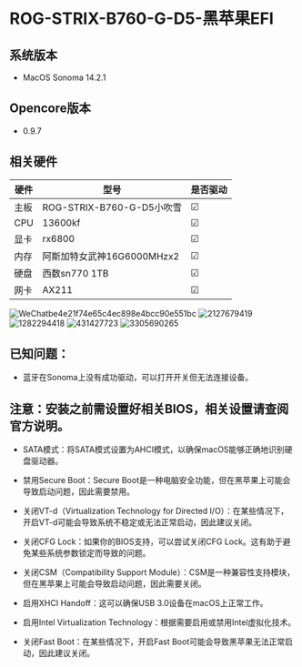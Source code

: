 # ROG-STRIX-B760-G-D5-黑苹果EFI
## 系统版本
* MacOS Sonoma 14.2.1

## Opencore版本
* 0.9.7

## 相关硬件

| 硬件       | 型号                           | 是否驱动 |
|----------|-------------------------------|---------|
| 主板      | ROG-STRIX-B760-G-D5小吹雪        | &#9745;   |
| CPU       | 13600kf                       | &#9745;   |
| 显卡      | rx6800                        | &#9745;   |
| 内存      | 阿斯加特女武神16G6000MHzx2      | &#9745;   |
| 硬盘      | 西数sn770 1TB                   | &#9745;   |
| 网卡      | AX211                         | &#9745;   |

![WeChatbe4e21f74e65c4ec898e4bcc90e551bc](https://github.com/rhwQwQ/ROG-STRIX-B760-G-D5-EFI/assets/14314953/3df7b366-503d-430a-9a64-dc1d2942e951)
![2127679419](https://github.com/rhwQwQ/ROG-STRIX-B760-G-D5-EFI/assets/14314953/c6cb761f-49b2-4af4-abe6-845d637e8bda)
![1282294418](https://github.com/rhwQwQ/ROG-STRIX-B760-G-D5-EFI/assets/14314953/8a7d23ef-2027-4280-9f12-1fac1dc733a7)
![431427723](https://github.com/rhwQwQ/ROG-STRIX-B760-G-D5-EFI/assets/14314953/7f0a7e69-137c-4a50-adee-943845c37867)
![3305690265](https://github.com/rhwQwQ/ROG-STRIX-B760-G-D5-EFI/assets/14314953/de1e5806-50e3-4e31-8785-61db44b6ff5f)




## 已知问题：
* 蓝牙在Sonoma上没有成功驱动，可以打开开关但无法连接设备。

## 注意：安装之前需设置好相关BIOS，相关设置请查阅官方说明。
* SATA模式：将SATA模式设置为AHCI模式，以确保macOS能够正确地识别硬盘驱动器。

* 禁用Secure Boot：Secure Boot是一种电脑安全功能，但在黑苹果上可能会导致启动问题，因此需要禁用。

* 关闭VT-d（Virtualization Technology for Directed I/O）：在某些情况下，开启VT-d可能会导致系统不稳定或无法正常启动，因此建议关闭。

* 关闭CFG Lock：如果你的BIOS支持，可以尝试关闭CFG Lock。这有助于避免某些系统参数锁定而导致的问题。

* 关闭CSM（Compatibility Support Module）：CSM是一种兼容性支持模块，但在黑苹果上可能会导致启动问题，因此需要关闭。

* 启用XHCI Handoff：这可以确保USB 3.0设备在macOS上正常工作。

* 启用Intel Virtualization Technology：根据需要启用或禁用Intel虚拟化技术。

* 关闭Fast Boot：在某些情况下，开启Fast Boot可能会导致黑苹果无法正常启动，因此建议关闭。
